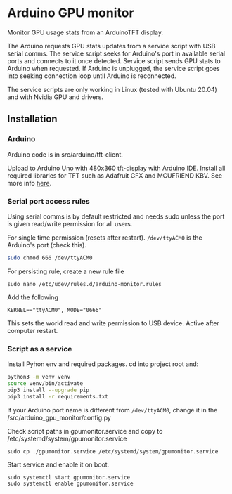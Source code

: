 # Arduino GPU monitor

Monitor GPU usage stats from an ArduinoTFT display.

The Arduino requests GPU stats updates from a service script with USB serial comms. The service script seeks for Arduino's port in available serial ports and connects to it once detected. Service script sends GPU stats to Arduino when requested. If Arduino is unplugged, the service script goes into seeking connection loop until Arduino is reconnected.

The service scripts are only working in Linux (tested with Ubuntu 20.04) and with Nvidia GPU and drivers.

## Installation

### Arduino

Arduino code is in src/arduino/tft-client.

Upload to Arduino Uno with 480x360 tft-display with Arduino IDE. Install all required libraries for TFT such as Adafruit GFX and MCUFRIEND KBV. See more info [here](https://create.arduino.cc/projecthub/electropeak/ultimate-beginner-s-guide-to-run-tft-lcd-displays-by-arduino-081006).


### Serial port access rules

Using serial comms is by default restricted and needs sudo unless the port is given read/write permission for all users.

For single time permission (resets after restart). `/dev/ttyACM0` is the Arduino's port (check this).

```bash
sudo chmod 666 /dev/ttyACM0  
```

For persisting rule, create a new rule file

`sudo nano /etc/udev/rules.d/arduino-monitor.rules`

Add the following

`KERNEL=="ttyACM0", MODE="0666"`

This sets the world read and write permission to USB device. Active after computer restart.

### Script as a service

Install Pyhon env and required packages. cd into project root and: 

```bash
python3 -m venv venv
source venv/bin/activate
pip3 install --upgrade pip
pip3 install -r requirements.txt
```

If your Arduino port name is different from `/dev/ttyACM0`, change it in the /src/arduino_gpu_monitor/config.py

Check script paths in gpumonitor.service and copy to /etc/systemd/system/gpumonitor.service

```
sudo cp ./gpumonitor.service /etc/systemd/system/gpumonitor.service
```

Start service and enable it on boot.

```
sudo systemctl start gpumonitor.service
sudo systemctl enable gpumonitor.service
```
